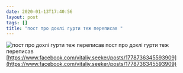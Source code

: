 ```yaml
---
date: 2020-01-13T17:40:56
layout: post
tags: []
title: "пост про дохлі гурти теж переписав "
---
```

![пост про дохлі гурти теж переписав ](https://scontent.flwo2-1.fna.fbcdn.net/v/t1.0-1/p200x200/124153501_2085566638244210_801348022723704990_n.jpg?_nc_cat=105&amp;ccb=2&amp;_nc_sid=bbed71&amp;_nc_ohc=NHDq51RYeWAAX9KCLez&amp;_nc_ht=scontent.flwo2-1.fna&amp;tp=6&amp;oh=59c249a964fe027a9204b7032419735d&amp;oe=5FD9A7D5)
пост про дохлі гурти теж переписав [https://www.facebook.com/vitaliy.seeker/posts/1778736345593909](https://www.facebook.com/vitaliy.seeker/posts/1778736345593909)